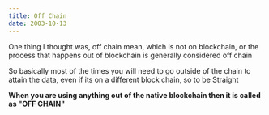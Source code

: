 ```yaml
---
title: Off Chain
date: 2003-10-13
---
```


One thing I thought was, off chain mean, which is not on blockchain, or the process that happens out of blockchain is generally considered off chain

So basically most of the times you will need to go outside of the chain to attain the data, even if its on a different block chain, so to be Straight 

**When you are using anything out of the native blockchain then it is called as "OFF CHAIN"**




